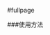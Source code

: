 #fullpage

###使用方法

> <link rel="stylesheet" href="dist/css/fullpage.css">
> <script src="src/js/fullpage.js"></script>
> 
<script type="text/javascript">
    fullpage({
        el: '.page', //绑定fullpage
        option: '.section', //页面项目
    });
</script>